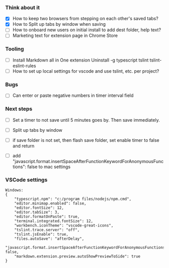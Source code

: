 ### Think about it
- [x] How to keep two browsers from stepping on each other's saved tabs?
- [x] How to Split up tabs by window when saving
- [ ] How to onboard new users on initial install to add dest folder, help text?
- [ ] Marketing text for extension page in Chrome Store

### Tooling
- [ ] Install Markdown all in One extension
Uninstall -g typescript tslint tslint-eslint-rules
- [ ] How to set up local settings for vscode and use tslint, etc. per project?

### Bugs
- [ ] Can enter or paste negative numbers in timer interval field

### Next steps
- [ ] Set a timer to not save until 5 minutes goes by. Then save immediately.
- [ ] Split up tabs by window
- [ ] if save folder is not set, then flash save folder, set enable timer to false and return
- [ ] add "javascript.format.insertSpaceAfterFunctionKeywordForAnonymousFunctions": false to mac settings


### VSCode settings
```
Windows:
{
    "typescript.npm": "c:/program files/nodejs/npm.cmd",
    "editor.minimap.enabled": false,
    "editor.fontSize": 12,
    "editor.tabSize": 3,
    "editor.formatOnPaste": true,
    "terminal.integrated.fontSize": 12,
    "workbench.iconTheme": "vscode-great-icons",
    "tslint.trace.server": "off",
    "tslint.jsEnable": true,
    "files.autoSave": "afterDelay",
    "javascript.format.insertSpaceAfterFunctionKeywordForAnonymousFunctions": false,
    "markdown.extension.preview.autoShowPreviewToSide": true
}
